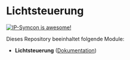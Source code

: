 # Lichtsteuerung

[![IP-Symcon is awesome!](https://img.shields.io/badge/IP--Symcon-5.0-blue.svg)](https://www.symcon.de)


Dieses Repository beeinhaltet folgende Module:

- __Lichtsteuerung__ ([Dokumentation](https://github.com/bbernhard1/BB_Lichtsteuerung/blob/master/Lichtsteuerung/README.md))  
	
